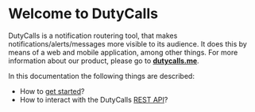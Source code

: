 # Welcome to DutyCalls

DutyCalls is a notification routering tool, that makes notifications/alerts/messages more visible to its audience. It does this by means of a web and mobile application, among other things. For more information about our product, please go to **[dutycalls.me](https://dutycalls.me)**.

In this documentation the following things are described:

* How to [get started](getting-started.md)?
* How to interact with the DutyCalls [REST API](rest-api.md)?